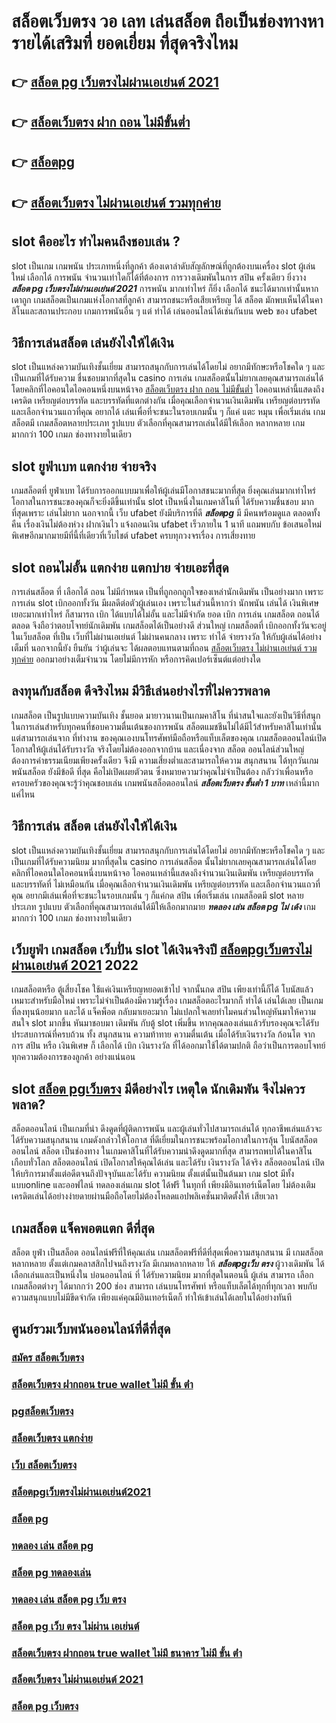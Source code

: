 # สล็อตเว็บตรง วอ เลท เล่นสล็อต ถือเป็นช่องทางหารายได้เสริมที่ ยอดเยี่ยม ที่สุดจริงไหม

## 👉 [สล็อต pg เว็บตรงไม่ผ่านเอเย่นต์ 2021](https://www.gamblerape.com/demogame/)
## 👉 [สล็อตเว็บตรง ฝาก ถอน ไม่มีขั้นต่ำ](https://www.gamblerape.com/demogame/)
## 👉 [สล็อตpg](https://www.gamblerape.com/demogame/)
## 👉 [สล็อตเว็บตรง ไม่ผ่านเอเย่นต์ รวมทุกค่าย](https://m.gamblerape.com/login?action=register)

##  slot  คืออะไร ทำไมคนถึงชอบเล่น ?

 slot เป็นเกม เกมพนัน ประเภทหนึ่งที่ลูกค้า ต้องเดาลำดับสัญลักษณ์ที่ถูกต้องบนเครื่อง slot   ผู้เล่นใหม่  เลือกได้   การพนัน จำนวนเท่าใดก็ได้ที่ต้องการ  การวางเดิมพันในการ สปิน ครั้งเดียว ยิ่งวาง ***สล็อต pg เว็บตรงไม่ผ่านเอเย่นต์ 2021***  การพนัน มากเท่าไหร่ ก็ยิ่ง เลือกได้ ชนะได้มากเท่านั้นหากเดาถูก  เกมสล็อตเป็นเกมแห่งโอกาสที่ลูกค้า สามารถชนะหรือเสียเหรียญ ได้ สล็อต มักพบเห็นได้ในคาสิโนและสถานประกอบ  เกมการพนันอื่น ๆ แต่ ทำได้ เล่นออนไลน์ได้เช่นกันบน web ของ ufabet 


## วิธีการเล่นสล็อต เล่นยังไงให้ได้เงิน
 slot เป็นแหล่งความบันเทิงชั้นเยี่ยม สามารถสนุกกับการเล่นได้โดยไม่ อยากมีทักษะหรือโชคใด ๆ และเป็นเกมที่ได้รับความ ชื่นชอบมากที่สุดใน casino  การเล่น เกมสล็อตนั้นไม่ยากเลยคุณสามารถเล่นได้โดยคลิกที่ไอคอนใดไอคอนหนึ่งบนหน้าจอ [สล็อตเว็บตรง ฝาก ถอน ไม่มีขั้นต่ำ](https://www.gamblerape.com/demogame/) ไอคอนเหล่านี้แสดงถึง เครดิต  เหรียญต่อบรรทัด และบรรทัดที่แตกต่างกัน  เมื่อคุณเลือกจำนวนเงินเดิมพัน   เหรียญต่อบรรทัด และเลือกจำนวนแถวที่คุณ อยากได้ เล่นเพื่อที่จะชนะในรอบเกมนั้น ๆ ก็แค่ แตะ  หมุน  เพื่อเริ่มเล่น เกมสล็อตมี เกมสล็อตหลายประเภท รูปแบบ ตัวเลือกที่คุณสามารถเล่นได้มีให้เลือก หลากหลาย เกมมากกว่า 100 เกมภ ช่องทางายในเดียว

##  slot  ยูฟ่าเบท แตกง่าย จ่ายจริง

 เกมสล็อตที่ ยูฟ่าเบท   ได้รับการออกแบบมาเพื่อให้ผู้เล่นมีโอกาสชนะมากที่สุด ยิ่งคุณเล่นมากเท่าไหร่ โอกาสในการชนะของคุณก็จะยิ่งดีขึ้นเท่านั้น  slot เป็นหนึ่งในเกมคาสิโนที่ ได้รับความชื่นชอบ มากที่สุดเพราะ เล่นไม่ยาก  นอกจากนี้ เว็บ  ufabet  ยังมีบริการที่ดี ***สล็อตpg*** มี มีคนพร้อมดูแล ตลอดทั้งคืน  เรื่องเงินไม่ต้องห่วง ฝากเงินไว   แจ้งถอนเงิน ufabet  เร็วภายใน 1 นาที แถมพบกับ ข้อเสนอใหม่ พิเศษอีกมากมายมีที่นี้ที่เดียวที่เว็บไชต์  ufabet   ครบทุกวงจรเรื่อง การเสี่ยงทาย


##  slot ถอนไม่อั้น แตกง่าย แตกบ่าย จ่ายเอะที่สุด

การเล่นสล็อต ที่ เลือกได้ ถอน  ไม่มีกำหนด เป็นที่ถูกอกถูกใจของเหล่านักเดิมพัน  เป็นอย่างมาก เพราะการเล่น slot   เบิกออกทั้งวัน มีผลดีต่อตัวผู้เล่นเอง เพราะในส่วนนี้หากว่า นักพนัน  เล่นได้ เงินพิเศษเยอะมากเท่าไหร่ ก็สามารถ   เบิก ได้แบบได้ไม่อั้น และไม่มีจำกัด ยอด เบิก  การเล่น เกมสล็อต  ถอนได้ตลอด จึงถือว่าตอบโจทย์นักเดิมพัน   เกมสล็อตได้เป็นอย่างดี ส่วนใหญ่  เกมสล็อตที่  เบิกออกทั้งวันจะอยู่ในเว็บสล็อต ที่เป็น  เว็บที่ไม่ผ่านเอเย่นต์  ไม่ผ่านคนกลาง  เพราะ ทำได้ จ่ายรางวัล ให้กับผู้เล่นได้อย่างเต็มที่ นอกจากนี้ยัง ยืนยัน  ว่าผู้เล่นจะ ได้ผลตอบแทนตามที่ถอน [สล็อตเว็บตรง ไม่ผ่านเอเย่นต์ รวมทุกค่าย](https://m.gamblerape.com/login?action=register) ออกมาอย่างเต็มจำนวน โดยไม่มีการหัก หรือการคิดเปอร์เซ็นต์แต่อย่างใด 


## ลงทุนกับสล็อต ดีจริงไหม มีวิธีเล่นอย่างไรที่ไม่ควรพลาด

เกมสล็อต เป็นรูปแบบความบันเทิง ชั้นยอด  มายาวนานเป็นเกมคาสิโน ที่น่าสนใจและยังเป็นวิธีที่สนุกในการเล่นสำหรับทุกคนที่ชอบความตื่นเต้นของการพนัน สล็อตแมชชีนไม่ได้มีไว้สำหรับคาสิโนเท่านั้น แต่สามารถเล่นจาก ที่ทำงาน ของคุณเองบนโทรศัพท์มือถือหรือแท็บเล็ตของคุณ เกมสล็อตออนไลน์เปิดโอกาสให้ผู้เล่นได้รับรางวัล จริงโดยไม่ต้องออกจากบ้าน และเนื่องจาก สล็อต ออนไลน์ส่วนใหญ่ต้องการค่าธรรมเนียมเพียงครั้งเดียว จึงมี ความเสี่ยงต่ำและสามารถให้ความ สนุกสนาน  ได้ทุกวันเกมพนันสล็อต  ยังมีข้อดี ที่สุด คือไม่เปิดเผยตัวตน ซึ่งหมายความว่าคุณไม่จำเป็นต้อง กลัวว่าเพื่อนหรือครอบครัวของคุณจะรู้ว่าคุณชอบเล่น เกมพนันสล็อตออนไลน์ ***สล็อตเว็บตรง ขั้นต่ำ 1 บาท*** เหล่านี้มากแค่ไหน


## วิธีการเล่น สล็อต เล่นยังไงให้ได้เงิน

 slot เป็นแหล่งความบันเทิงชั้นเยี่ยม สามารถสนุกกับการเล่นได้โดยไม่ อยากมีทักษะหรือโชคใด ๆ และเป็นเกมที่ได้รับความนิยม มากที่สุดใน casino  การเล่นสล็อต นั้นไม่ยากเลยคุณสามารถเล่นได้โดยคลิกที่ไอคอนใดไอคอนหนึ่งบนหน้าจอ ไอคอนเหล่านี้แสดงถึงจำนวนเงินเดิมพัน  เหรียญต่อบรรทัด และบรรทัดที่ ไม่เหมือนกัน  เมื่อคุณเลือกจำนวนเงินเดิมพัน   เหรียญต่อบรรทัด และเลือกจำนวนแถวที่คุณ อยากมีเล่นเพื่อที่จะชนะในรอบเกมนั้น ๆ ก็แค่กด   สปิน  เพื่อเริ่มเล่น เกมสล็อตมี slot หลายประเภท รูปแบบ ตัวเลือกที่คุณสามารถเล่นได้มีให้เลือกมากมาย ***ทดลอง เล่น สล็อต pg ไม่ เด้ง*** เกมมากกว่า 100 เกมภ ช่องทางายในเดียว


## เว็บยูฟ่า เกมสล็อต เว็บปั่น slot ได้เงินจริงปี [สล็อตpgเว็บตรงไม่ผ่านเอเย่นต์ 2021](https://m.gamblerape.com/login) 2022

 เกมสล็อตหรือ ตู้เสี่ยงโชค ใช้แค่เงินเหรียญหยอดเข้าไป จากนั้นกด   สปิน  เพียงเท่านี้ก็ได้ โบนัสแล้ว เหมาะสำหรับมือใหม่  เพราะไม่จำเป็นต้องมีความรู้เรื่อง เกมสล็อตอะไรมากก็ ทำได้ เล่นได้เลย เป็นเกมที่ลงทุนน้อยมาก และได้ แจ็คพ็อต กลับมาเยอะมาก ไม่แปลกใจเลยทำไมคนส่วนใหญ่หันมาให้ความสนใจ slot มากขึ้น หันมาชอบมา เดิมพัน กับตู้  slot เพิ่มขึ้น หากคุณลองเล่นแล้วรับรองคุณจะได้รับประสบการณ์ที่ครบถ้วน ทั้ง สนุกสนาน  ความท้าทาย ความตื่นเต้น เมื่อได้รับเงินรางวัล ก้อนโต จากการ  สปิน หรือ เงินพิเศษ ก็ เลือกได้  เบิก เงินรางวัล ที่ได้ออกมาใช้ได้ตามปกติ ถือว่าเป็นการตอบโจทย์ ทุกความต้องการของลูกค้า อย่างแน่นอน 


##  slot [สล็อต pgเว็บตรง](https://www.gamblerape.com/)  มีดีอย่างไร เหตุใด นักเดิมพัน จึงไม่ควรพลาด?

 สล็อตออนไลน์ เป็นเกมที่น่า ดึงดูดที่ผู้ติดการพนัน และผู้เล่นทั่วไปสามารถเล่นได้ ทุกอาชีพเล่นแล้วจะได้รับความสนุกสนาน เกมดังกล่าวให้โอกาส ที่ดีเยี่ยมในการชนะพร้อมโอกาสในการลุ้น โบนัสสล็อตออนไลน์  สล็อต  เป็นช่องทาง ในเกมคาสิโนที่ได้รับความน่าดึงดูดมากที่สุด สามารถพบได้ในคาสิโนเกือบทั่วโลก สล็อตออนไลน์ เปิดโอกาสให้คุณได้เล่น และได้รับ เงินรางวัล ได้จริง สล็อตออนไลน์  เปิดให้บริการมาตั้งแต่อดีตจนถึงปัจจุบันและได้รับ ความนิยม ตั้งแต่นั้นเป็นต้นมา เกม slot มีทั้งแบบonline และออฟไลน์ ทดลองเล่นเกม slot ได้ฟรี ในทุกที่ เพียงมีอินเทอร์เน็ตโดย ไม่ต้องเติมเครดิตเล่นได้อย่างง่ายดายผ่านมือถือโดยไม่ต้องโหลดแอปพลิเคชั่นมาติดตั้งให้ เสียเวลา 


##  เกมสล็อต แจ็คพอตแตก ดีที่สุด

สล็อต  ยูฟ่า  เป็นสล็อต ออนไลน์ฟรีที่ให้คุณเล่น เกมสล็อตฟรีที่ดีที่สุดเพื่อความสนุกสนาน มี เกมสล็อต หลากหลาย ตั้งแต่เกมคลาสสิกไปจนถึงรางวัล  มีเกมหลากหลาย ให้ ***สล็อตpgเว็บ ตรง*** ผู้วางเดิมพัน ได้เลือกเล่นและเป็นหนึ่งใน  บ่อนออนไลน์ ที่  ได้รับความนิยม มากที่สุดในตอนนี้  ผู้เล่น สามารถ เลือก เกมสล็อตต่างๆ ได้มากกว่า 200 ช่อง สามารถ เล่นบนโทรศัพท์ หรือแท็บเล็ตได้ทุกที่ทุกเวลา พบกับความสนุกแบบไม่มีขีดจำกัด เพียงแค่คุณมีอินเทอร์เน็ตก็  ทำให้เข้าเล่นได้เลยในได้อย่างทันที  


## ศูนย์รวมเว็บพนันออนไลน์ที่ดีที่สุด

### [สมัคร สล็อตเว็บตรง](https://atom.io/themes/เว็บตรง%20สล็อตออนไลน์%20บาคาร่าออนไลน์%20ฝากถอนไม่มีขั้นต่ำ%20เว็บหลัก%20เว็บแท้ไม่ผ่านเอเย่นต์%20สมัครฟรี%2000114811)
### [สล็อตเว็บตรง ฝากถอน true wallet ไม่มี ขั้น ต่ํา](https://atom.io/themes/เว็บตรง%20สล็อตออนไลน์%20บาคาร่าออนไลน์%20ฝากถอนไม่มีขั้นต่ำ%20เว็บหลัก%20เว็บแท้ไม่ผ่านเอเย่นต์%20สมัครฟรี%2000114517)
### [pgสล็อตเว็บตรง](https://atom.io/themes/เว็บตรง%20สล็อตออนไลน์%20บาคาร่าออนไลน์%20ฝากถอนไม่มีขั้นต่ำ%20เว็บหลัก%20เว็บแท้ไม่ผ่านเอเย่นต์%20สมัครฟรี%2000113918)
### [สล็อตเว็บตรง แตกง่าย](https://atom.io/themes/เว็บตรง%20สล็อตออนไลน์%20บาคาร่าออนไลน์%20ฝากถอนไม่มีขั้นต่ำ%20เว็บหลัก%20เว็บแท้ไม่ผ่านเอเย่นต์%20สมัครฟรี%2000114739)
### [เว็บ สล็อตเว็บตรง](https://atom.io/themes/เว็บตรง%20สล็อตออนไลน์%20บาคาร่าออนไลน์%20ฝากถอนไม่มีขั้นต่ำ%20เว็บหลัก%20เว็บแท้ไม่ผ่านเอเย่นต์%20สมัครฟรี%2000114447)
### [สล็อตpgเว็บตรงไม่ผ่านเอเย่นต์2021](https://atom.io/themes/เว็บตรง%20สล็อตออนไลน์%20บาคาร่าออนไลน์%20ฝากถอนไม่มีขั้นต่ำ%20เว็บหลัก%20เว็บแท้ไม่ผ่านเอเย่นต์%20สมัครฟรี%2000115086)
### [สล็อต pg](https://atom.io/themes/เว็บตรง%20สล็อตออนไลน์%20บาคาร่าออนไลน์%20ฝากถอนไม่มีขั้นต่ำ%20เว็บหลัก%20เว็บแท้ไม่ผ่านเอเย่นต์%20สมัครฟรี%2000113666)
### [ทดลอง เล่น สล็อต pg](https://atom.io/themes/เว็บตรง%20สล็อตออนไลน์%20บาคาร่าออนไลน์%20ฝากถอนไม่มีขั้นต่ำ%20เว็บหลัก%20เว็บแท้ไม่ผ่านเอเย่นต์%20สมัครฟรี%2000115329)
### [สล็อต pg ทดลองเล่น](https://atom.io/themes/เว็บตรง%20สล็อตออนไลน์%20บาคาร่าออนไลน์%20ฝากถอนไม่มีขั้นต่ำ%20เว็บหลัก%20เว็บแท้ไม่ผ่านเอเย่นต์%20สมัครฟรี%2000115043)
### [ทดลอง เล่น สล็อต pg เว็บ ตรง](https://atom.io/themes/เว็บตรง%20สล็อตออนไลน์%20บาคาร่าออนไลน์%20ฝากถอนไม่มีขั้นต่ำ%20เว็บหลัก%20เว็บแท้ไม่ผ่านเอเย่นต์%20สมัครฟรี%2000114120)
### [สล็อต pg เว็บ ตรง ไม่ผ่าน เอเย่นต์](https://atom.io/themes/เว็บตรง%20สล็อตออนไลน์%20บาคาร่าออนไลน์%20ฝากถอนไม่มีขั้นต่ำ%20เว็บหลัก%20เว็บแท้ไม่ผ่านเอเย่นต์%20สมัครฟรี%2000113331)
### [สล็อตเว็บตรง ฝากถอน true wallet ไม่มี ธนาคาร ไม่มี ขั้น ต่ํา](https://atom.io/themes/เว็บตรง%20สล็อตออนไลน์%20บาคาร่าออนไลน์%20ฝากถอนไม่มีขั้นต่ำ%20เว็บหลัก%20เว็บแท้ไม่ผ่านเอเย่นต์%20สมัครฟรี%2000114812)
### [สล็อตเว็บตรง ไม่ผ่านเอเย่นต์ 2021](https://atom.io/themes/เว็บตรง%20สล็อตออนไลน์%20บาคาร่าออนไลน์%20ฝากถอนไม่มีขั้นต่ำ%20เว็บหลัก%20เว็บแท้ไม่ผ่านเอเย่นต์%20สมัครฟรี%2000115330)
### [สล็อต pg เว็บตรง](https://atom.io/themes/เว็บตรง%20สล็อตออนไลน์%20บาคาร่าออนไลน์%20ฝากถอนไม่มีขั้นต่ำ%20เว็บหลัก%20เว็บแท้ไม่ผ่านเอเย่นต์%20สมัครฟรี%2000113625)